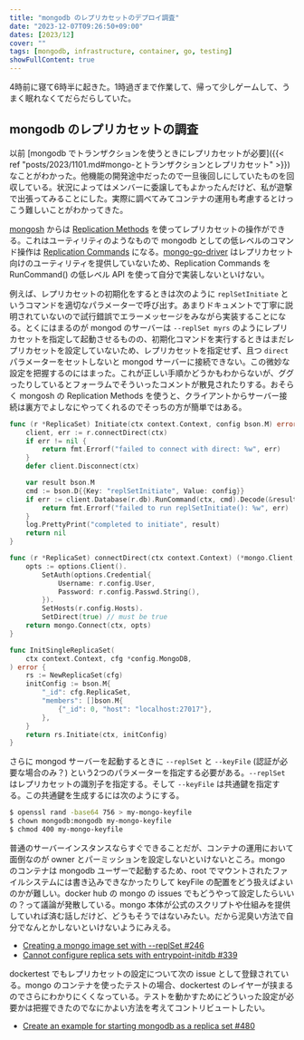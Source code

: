 ```yaml
---
title: "mongodb のレプリカセットのデプロイ調査"
date: "2023-12-07T09:26:50+09:00"
dates: [2023/12]
cover: ""
tags: [mongodb, infrastructure, container, go, testing]
showFullContent: true
---
```


4時前に寝て6時半に起きた。1時過ぎまで作業して、帰って少しゲームして、うまく眠れなくてだらだらしていた。

## mongodb のレプリカセットの調査

以前 [mongodb でトランザクションを使うときにレプリカセットが必要]({{< ref "posts/2023/1101.md#mongo-とトランザクションとレプリカセット" >}}) なことがわかった。他機能の開発途中だったので一旦後回しにしていたものを回収している。状況によってはメンバーに委譲してもよかったんだけど、私が遊撃で出張ってみることにした。実際に調べてみてコンテナの運用も考慮するとけっこう難しいことがわかってきた。

[mongosh](https://www.mongodb.com/docs/mongodb-shell/) からは [Replication Methods](https://www.mongodb.com/docs/v7.0/reference/method/js-replication/) を使ってレプリカセットの操作ができる。これはユーティリティのようなもので mongodb としての低レベルのコマンド操作は [Replication Commands](https://www.mongodb.com/docs/manual/reference/command/nav-replication/) になる。[mongo-go-driver](https://github.com/mongodb/mongo-go-driver) はレプリカセット向けのユーティリティを提供していないため、Replication Commands を RunCommand() の低レベル API を使って自分で実装しないといけない。

例えば、レプリカセットの初期化をするときは次のように `replSetInitiate` というコマンドを適切なパラメーターで呼び出す。あまりドキュメントで丁寧に説明されていないので試行錯誤でエラーメッセージをみながら実装することになる。とくにはまるのが mongod のサーバーは `--replSet myrs` のようにレプリカセットを指定して起動させるものの、初期化コマンドを実行するときはまだレプリカセットを設定していないため、レプリカセットを指定せず、且つ `direct` パラメーターをセットしないと mongod サーバーに接続できない。この微妙な設定を把握するのにはまった。これが正しい手順かどうかもわからないが、ググったりしているとフォーラムでそういったコメントが散見されたりする。おそらく mongosh の Replication Methods を使うと、クライアントからサーバー接続は裏方でよしなにやってくれるのでそっちの方が簡単ではある。

```go
func (r *ReplicaSet) Initiate(ctx context.Context, config bson.M) error {
	client, err := r.connectDirect(ctx)
	if err != nil {
		return fmt.Errorf("failed to connect with direct: %w", err)
	}
	defer client.Disconnect(ctx)

	var result bson.M
	cmd := bson.D{{Key: "replSetInitiate", Value: config}}
	if err := client.Database(r.db).RunCommand(ctx, cmd).Decode(&result); err != nil {
		return fmt.Errorf("failed to run replSetInitiate(): %w", err)
	}
	log.PrettyPrint("completed to initiate", result)
	return nil
}

func (r *ReplicaSet) connectDirect(ctx context.Context) (*mongo.Client, error) {
	opts := options.Client().
		SetAuth(options.Credential{
			Username: r.config.User,
			Password: r.config.Passwd.String(),
		}).
		SetHosts(r.config.Hosts).
		SetDirect(true) // must be true
	return mongo.Connect(ctx, opts)
}

func InitSingleReplicaSet(
	ctx context.Context, cfg *config.MongoDB,
) error {
	rs := NewReplicaSet(cfg)
	initConfig := bson.M{
		"_id": cfg.ReplicaSet,
		"members": []bson.M{
			{"_id": 0, "host": "localhost:27017"},
		},
	}
	return rs.Initiate(ctx, initConfig)
}
```

さらに mongod サーバーを起動するときに `--replSet` と `--keyFile` (認証が必要な場合のみ？) という2つのパラメーターを指定する必要がある。`--replSet` はレプリカセットの識別子を指定する。そして `--keyFile` は共通鍵を指定する。この共通鍵を生成するには次のようにする。

```bash
$ openssl rand -base64 756 > my-mongo-keyfile
$ chown mongodb:mongodb my-mongo-keyfile
$ chmod 400 my-mongo-keyfile
```

普通のサーバーインスタンスならすぐできることだが、コンテナの運用において面倒なのが owner とパーミッションを設定しないといけないところ。mongo のコンテナは mongodb ユーザーで起動するため、root でマウントされたファイルシステムには書き込みできなかったりして keyFile の配置をどう扱えばよいのかが難しい。docker hub の mongo の issues でもどうやって設定したらいいの？って議論が発散している。mongo 本体が公式のスクリプトや仕組みを提供していれば済む話しだけど、どうもそうではないみたい。だから泥臭い方法で自分でなんとかしないといけないようにみえる。

* [Creating a mongo image set with --replSet #246](https://github.com/docker-library/mongo/issues/246)
* [Cannot configure replica sets with entrypoint-initdb #339](https://github.com/docker-library/mongo/issues/339)

dockertest でもレプリカセットの設定について次の issue として登録されている。mongo のコンテナを使ったテストの場合、dockertest のレイヤーが挟まるのでさらにわかりにくくなっている。テストを動かすためにどういった設定が必要かは把握できたのでなにかよい方法を考えてコントリビュートしたい。

* [Create an example for starting mongodb as a replica set #480](https://github.com/ory/dockertest/issues/480)
